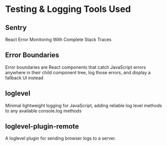 # Testing & Logging Tools Used

## Sentry
React Error Monitoring With Complete Stack Traces

## Error Boundaries
Error boundaries are React components that catch JavaScript errors anywhere in their child component tree, log those errors, and display a fallback UI instead
## loglevel
Minimal lightweight logging for JavaScript, adding reliable log level methods to any available console.log methods
## loglevel-plugin-remote
A loglevel plugin for sending browser logs to a server.